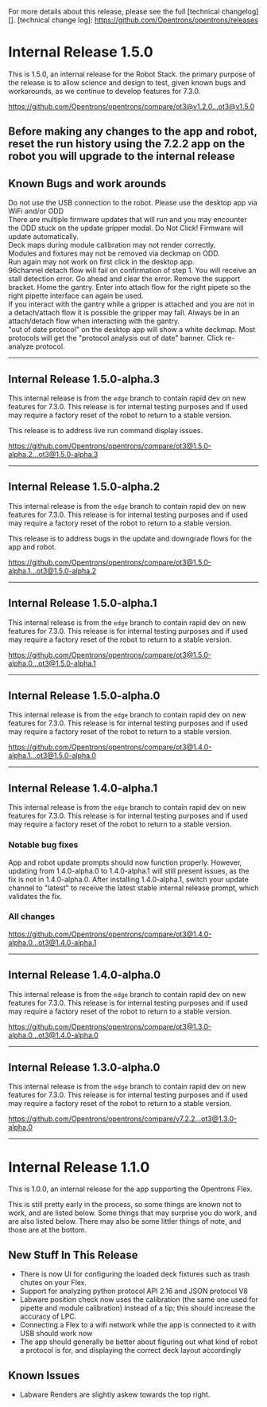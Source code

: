 For more details about this release, please see the full [technical changelog][].
[technical change log]: https://github.com/Opentrons/opentrons/releases

# Internal Release 1.5.0

This is 1.5.0, an internal release for the Robot Stack.  the primary purpose of the release is to allow science and design to test, given known bugs and workarounds, as we continue to develop features for 7.3.0.

<https://github.com/Opentrons/opentrons/compare/ot3@v1.2.0...ot3@v1.5.0>

## Before making any changes to the app and robot, reset the run history using the 7.2.2 app on the robot you will upgrade to the internal release

## Known Bugs and work arounds

Do not use the USB connection to the robot. Please use the desktop app via WiFi and/or ODD<br>
There are multiple firmware updates that will run and you may encounter the ODD stuck on the update gripper modal. Do Not Click! Firmware will update automatically.<br>
Deck maps during module calibration may not render correctly.<br>
Modules and fixtures may not be removed via deckmap on ODD.<br>
Run again may not work on first click in the desktop app.<br>
96channel detach flow will fail on confirmation of step 1. You will receive an stall detection error. Go ahead and clear the error. Remove the support bracket. Home the gantry. Enter into attach flow for the right pipete so the right pipette interface can again be used.<br>
If you interact with the gantry while a gripper is attached and you are not in a detach/attach flow it is possible the gripper may fall. Always be in an attach/detach flow when interacting with the gantry.<br>
"out of date protocol" on the desktop app will show a white deckmap. Most protocols will get the "protocol analysis out of date" banner. Click re-analyze protocol.

---

## Internal Release 1.5.0-alpha.3

This internal release is from the `edge` branch to contain rapid dev on new features for 7.3.0. This release is for internal testing purposes and if used may require a factory reset of the robot to return to a stable version.

This release is to address live run command display issues.

<https://github.com/Opentrons/opentrons/compare/ot3@1.5.0-alpha.2...ot3@1.5.0-alpha.3>

---

## Internal Release 1.5.0-alpha.2

This internal release is from the `edge` branch to contain rapid dev on new features for 7.3.0. This release is for internal testing purposes and if used may require a factory reset of the robot to return to a stable version.

This release is to address bugs in the update and downgrade flows for the app and robot.

<https://github.com/Opentrons/opentrons/compare/ot3@1.5.0-alpha.1...ot3@1.5.0-alpha.2>

---

## Internal Release 1.5.0-alpha.1

This internal release is from the `edge` branch to contain rapid dev on new features for 7.3.0. This release is for internal testing purposes and if used may require a factory reset of the robot to return to a stable version.

<https://github.com/Opentrons/opentrons/compare/ot3@1.5.0-alpha.0...ot3@1.5.0-alpha.1>

---

## Internal Release 1.5.0-alpha.0

This internal release is from the `edge` branch to contain rapid dev on new features for 7.3.0. This release is for internal testing purposes and if used may require a factory reset of the robot to return to a stable version.

<https://github.com/Opentrons/opentrons/compare/ot3@1.4.0-alpha.1...ot3@1.5.0-alpha.0>

---

## Internal Release 1.4.0-alpha.1

This internal release is from the `edge` branch to contain rapid dev on new features for 7.3.0. This release is for internal testing purposes and if used may require a factory reset of the robot to return to a stable version.

### Notable bug fixes

App and robot update prompts should now function properly. However, updating from 1.4.0-alpha.0 to 1.4.0-alpha.1 will still present issues, as the fix is not in 1.4.0-alpha.0. After installing 1.4.0-alpha.1, switch your update channel to "latest" to receive the latest stable internal release prompt, which validates the fix.

### All changes

<https://github.com/Opentrons/opentrons/compare/ot3@1.4.0-alpha.0...ot3@1.4.0-alpha.1>

---

## Internal Release 1.4.0-alpha.0

This internal release is from the `edge` branch to contain rapid dev on new features for 7.3.0. This release is for internal testing purposes and if used may require a factory reset of the robot to return to a stable version.

<https://github.com/Opentrons/opentrons/compare/ot3@1.3.0-alpha.0...ot3@1.4.0-alpha.0>

---

## Internal Release 1.3.0-alpha.0

This internal release is from the `edge` branch to contain rapid dev on new features for 7.3.0. This release is for internal testing purposes and if used may require a factory reset of the robot to return to a stable version.

<https://github.com/Opentrons/opentrons/compare/v7.2.2...ot3@1.3.0-alpha.0>

---

# Internal Release 1.1.0

This is 1.0.0, an internal release for the app supporting the Opentrons Flex.

This is still pretty early in the process, so some things are known not to work, and are listed below. Some things that may surprise you do work, and are also listed below. There may also be some littler things of note, and those are at the bottom.


## New Stuff In This Release

- There is now UI for configuring the loaded deck fixtures such as trash chutes on your Flex.
- Support for analyzing python protocol API 2.16 and JSON protocol V8
- Labware position check now uses the calibration (the same one used for pipette and module calibration) instead of a tip; this should increase the accuracy of LPC.
- Connecting a Flex to a wifi network while the app is connected to it with USB should work now
- The app should generally be better about figuring out what kind of robot a protocol is for, and displaying the correct deck layout accordingly

## Known Issues

- Labware Renders are slightly askew towards the top right.
